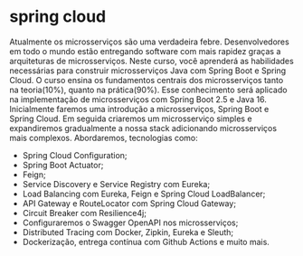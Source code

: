 # spring cloud

Atualmente os microsserviços são uma verdadeira febre. Desenvolvedores em todo o mundo estão entregando software com mais rapidez graças a arquiteturas de microsserviços. Neste curso, você aprenderá as habilidades necessárias para construir microsserviços Java com Spring Boot e Spring Cloud. O curso ensina os fundamentos centrais dos microsserviços tanto na teoria(10%), quanto na prática(90%). Esse conhecimento será aplicado na implementação de microsserviços com Spring Boot 2.5 e Java 16. Inicialmente faremos uma introdução a microsserviços, Spring Boot e Spring Cloud. Em seguida criaremos um microsserviço simples e expandiremos gradualmente a nossa stack adicionando microsserviços mais complexos. Abordaremos, tecnologias como:

* Spring Cloud Configuration;
* Spring Boot Actuator;
* Feign;
* Service Discovery e Service Registry com Eureka;
* Load Balancing com Eureka, Feign e Spring Cloud LoadBalancer;
* API Gateway e RouteLocator com Spring Cloud Gateway;
* Circuit Breaker com Resilience4j;
* Configuraremos o Swagger OpenAPI nos microsserviços;
* Distributed Tracing com Docker, Zipkin, Eureka e Sleuth;
* Dockerização, entrega contínua com Github Actions e muito mais.
